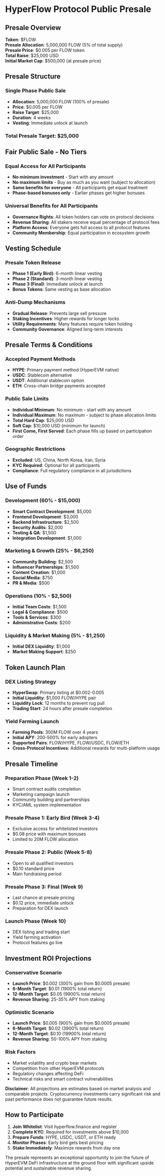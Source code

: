 # HyperFlow Protocol Public Presale

## Presale Overview

**Token**: $FLOW  
**Presale Allocation**: 5,000,000 FLOW (5% of total supply)  
**Presale Price**: $0.005 per FLOW token  
**Total Raise**: $25,000 USD  
**Initial Market Cap**: $500,000 (at presale price)

## Presale Structure

### Single Phase Public Sale
- **Allocation**: 5,000,000 FLOW (100% of presale)
- **Price**: $0.005 per FLOW
- **Raise Target**: $25,000
- **Duration**: 4 weeks
- **Vesting**: Immediate unlock at launch

### Total Presale Target: $25,000

## Fair Public Sale - No Tiers

### Equal Access for All Participants
- **No minimum investment** - Start with any amount
- **No maximum limits** - Buy as much as you want (subject to allocation)
- **Same benefits for everyone** - All participants get equal treatment
- **Phase-based bonuses only** - Earlier phases get higher bonuses

### Universal Benefits for All Participants
- **Governance Rights**: All token holders can vote on protocol decisions
- **Revenue Sharing**: All stakers receive equal percentage of protocol fees
- **Platform Access**: Everyone gets full access to all protocol features
- **Community Membership**: Equal participation in ecosystem growth

## Vesting Schedule

### Presale Token Release
- **Phase 1 (Early Bird)**: 6-month linear vesting
- **Phase 2 (Standard)**: 3-month linear vesting  
- **Phase 3 (Final)**: Immediate unlock at launch
- **Bonus Tokens**: Same vesting as base allocation

### Anti-Dump Mechanisms
- **Gradual Release**: Prevents large sell pressure
- **Staking Incentives**: Higher rewards for longer locks
- **Utility Requirements**: Many features require token holding
- **Community Governance**: Aligned long-term interests

## Presale Terms & Conditions

### Accepted Payment Methods
- **HYPE**: Primary payment method (HyperEVM native)
- **USDC**: Stablecoin alternative  
- **USDT**: Additional stablecoin option
- **ETH**: Cross-chain bridge payments accepted

### Public Sale Limits
- **Individual Minimum**: No minimum - start with any amount
- **Individual Maximum**: No maximum - subject to phase allocation limits
- **Total Hard Cap**: $25,000 USD
- **Soft Cap**: $10,000 USD (minimum for launch)
- **First Come, First Served**: Each phase fills up based on participation order

### Geographic Restrictions
- **Excluded**: US, China, North Korea, Iran, Syria
- **KYC Required**: Optional for all participants
- **Compliance**: Full regulatory compliance in all jurisdictions

## Use of Funds

### Development (60% - $15,000)
- **Smart Contract Development**: $5,000
- **Frontend Development**: $3,000  
- **Backend Infrastructure**: $2,500
- **Security Audits**: $2,000
- **Testing & QA**: $1,500
- **Integration Development**: $1,000

### Marketing & Growth (25% - $6,250)
- **Community Building**: $2,500
- **Influencer Partnerships**: $1,500
- **Content Creation**: $1,000
- **Social Media**: $750
- **PR & Media**: $500

### Operations (10% - $2,500)
- **Initial Team Costs**: $1,500
- **Legal & Compliance**: $500
- **Tools & Services**: $300
- **Administrative Costs**: $200

### Liquidity & Market Making (5% - $1,250)
- **Initial DEX Liquidity**: $1,000
- **Market Making Support**: $250

## Token Launch Plan

### DEX Listing Strategy
- **HyperSwap**: Primary listing at $0.002-0.005
- **Initial Liquidity**: $1,000 FLOW/HYPE pair
- **Liquidity Lock**: 12 months to prevent rug pull
- **Trading Start**: 24 hours after presale completion

### Yield Farming Launch
- **Farming Pools**: 300M FLOW over 4 years
- **Initial APY**: 200-500% for early adopters
- **Supported Pairs**: FLOW/HYPE, FLOW/USDC, FLOW/ETH
- **Cross-Protocol Incentives**: Additional rewards for multi-platform usage

## Presale Timeline

### Preparation Phase (Week 1-2)
- Smart contract audits completion
- Marketing campaign launch
- Community building and partnerships
- KYC/AML system implementation

### Presale Phase 1: Early Bird (Week 3-4)
- Exclusive access for whitelisted investors
- $0.08 price with maximum bonuses
- Limited to 20M FLOW allocation

### Presale Phase 2: Public (Week 5-8)  
- Open to all qualified investors
- $0.10 standard price
- Main fundraising period

### Presale Phase 3: Final (Week 9)
- Last chance at presale pricing
- $0.12 price, immediate unlock
- Preparation for DEX launch

### Launch Phase (Week 10)
- DEX listing and trading start
- Yield farming activation  
- Protocol features go live

## Investment ROI Projections

### Conservative Scenario
- **Launch Price**: $0.002 (300% gain from $0.0005 presale)
- **6-Month Target**: $0.01 (1900% total return)
- **12-Month Target**: $0.05 (9900% total return)
- **Revenue Sharing**: 25-35% APY from staking

### Optimistic Scenario  
- **Launch Price**: $0.005 (900% gain from $0.0005 presale)
- **6-Month Target**: $0.02 (3900% total return)
- **12-Month Target**: $0.10 (19900% total return)
- **Revenue Sharing**: 50-100% APY from staking

### Risk Factors
- Market volatility and crypto bear markets
- Competition from other HyperEVM protocols
- Regulatory changes affecting DeFi
- Technical risks and smart contract vulnerabilities

**Disclaimer**: All projections are estimates based on market analysis and comparable projects. Cryptocurrency investments carry significant risk and past performance does not guarantee future results.

## How to Participate

1. **Join Whitelist**: Visit hyperflow.finance and register
2. **Complete KYC**: Required for investments above $10,000
3. **Prepare Funds**: HYPE, USDC, USDT, or ETH ready
4. **Monitor Phases**: Early bird gets best pricing
5. **Stake Immediately**: Maximize rewards from day one

The presale represents an exceptional opportunity to join the future of HyperEVM DeFi infrastructure at the ground floor with significant upside potential and sustainable revenue sharing.
